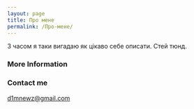 ```yaml
---
layout: page
title: Про мене
permalink: /Про-мене/
---
```

З часом я таки вигадаю як цікаво себе описати. 
Стей тюнд.

### More Information


### Contact me

[d1mnewz@gmail.com](mailto:d1mnewz@gmail.com)
